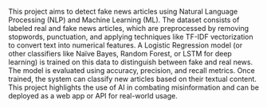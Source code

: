 This project aims to detect fake news articles using Natural Language Processing (NLP) and Machine Learning (ML). The dataset consists of labeled real and fake news articles, which are preprocessed by removing stopwords, punctuation, and applying techniques like TF-IDF vectorization to convert text into numerical features. A Logistic Regression model (or other classifiers like Naïve Bayes, Random Forest, or LSTM for deep learning) is trained on this data to distinguish between fake and real news. The model is evaluated using accuracy, precision, and recall metrics. Once trained, the system can classify new articles based on their textual content. This project highlights the use of AI in combating misinformation and can be deployed as a web app or API for real-world usage.
